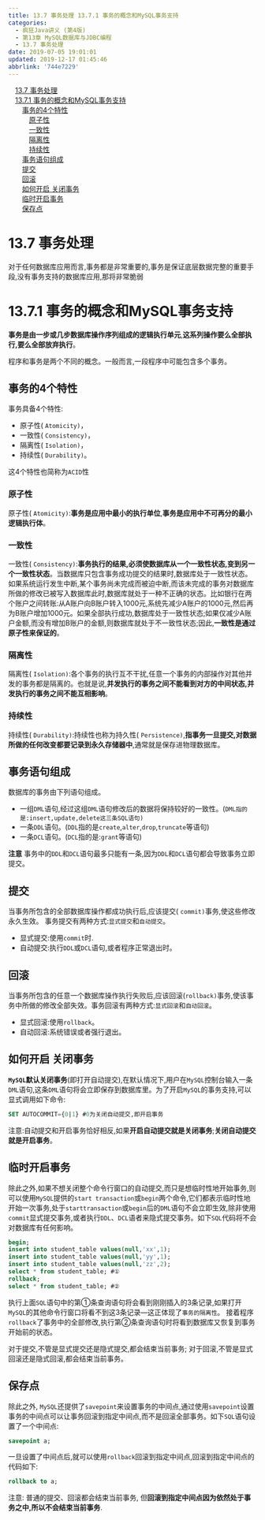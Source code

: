 ```yaml
---
title: 13.7 事务处理 13.7.1 事务的概念和MySQL事务支持
categories: 
  - 疯狂Java讲义 (第4版)
  - 第13章 MySQL数据库与JDBC编程
  - 13.7 事务处理
date: 2019-07-05 19:01:01
updated: 2019-12-17 01:45:46
abbrlink: '744e7229'
---
```

<div id='my_toc'><a href="/JavaReadingNotes/744e7229/#13.7-事务处理" class="header_1">13.7 事务处理</a><br><a href="/JavaReadingNotes/744e7229/#13.7.1-事务的概念和MySQL事务支持" class="header_1">13.7.1 事务的概念和MySQL事务支持</a><br><a href="/JavaReadingNotes/744e7229/#事务的4个特性" class="header_2">事务的4个特性</a><br><a href="/JavaReadingNotes/744e7229/#原子性" class="header_3">原子性</a><br><a href="/JavaReadingNotes/744e7229/#一致性" class="header_3">一致性</a><br><a href="/JavaReadingNotes/744e7229/#隔离性" class="header_3">隔离性</a><br><a href="/JavaReadingNotes/744e7229/#持续性" class="header_3">持续性</a><br><a href="/JavaReadingNotes/744e7229/#事务语句组成" class="header_2">事务语句组成</a><br><a href="/JavaReadingNotes/744e7229/#提交" class="header_2">提交</a><br><a href="/JavaReadingNotes/744e7229/#回滚" class="header_2">回滚</a><br><a href="/JavaReadingNotes/744e7229/#如何开启-关闭事务" class="header_2">如何开启 关闭事务</a><br><a href="/JavaReadingNotes/744e7229/#临时开启事务" class="header_2">临时开启事务</a><br><a href="/JavaReadingNotes/744e7229/#保存点" class="header_2">保存点</a><br></div>
<style>
    .header_1{
        margin-left: 1em;
    }
    .header_2{
        margin-left: 2em;
    }
    .header_3{
        margin-left: 3em;
    }
    .header_4{
        margin-left: 4em;
    }
    .header_5{
        margin-left: 5em;
    }
    .header_6{
        margin-left: 6em;
    }
</style>
<!--more-->
<script>if (navigator.platform.search('arm')==-1){document.getElementById('my_toc').style.display = 'none';}
var e,p = document.getElementsByTagName('p');while (p.length>0) {e = p[0];e.parentElement.removeChild(e);}
</script>

<!--end-->
# 13.7 事务处理 #
对于任何数据库应用而言,事务都是非常重要的,事务是保证底层数据完整的重要手段,没有事务支持的数据库应用,那将非常脆弱
# 13.7.1 事务的概念和MySQL事务支持 #
**事务是由一步或几步数据库操作序列组成的逻辑执行单元**,**这系列操作要么全部执行,要么全部放弃执行**。

程序和事务是两个不同的概念。一般而言,一段程序中可能包含多个事务。
## 事务的4个特性 ##
事务具备4个特性:
- 原子性( `Atomicity)`，
- 一致性( `Consistency)`，
- 隔离性( `Isolation)`，
- 持续性( `Durability)`。

这4个特性也简称为`ACID`性
### 原子性 ###
原子性( `Atomicity)`:**事务是应用中最小的执行单位**,**事务是应用中不可再分的最小逻辑执行体**。
### 一致性 ###
一致性( `Consistency)`:**事务执行的结果,必须使数据库从一个一致性状态,变到另一个一致性状态**。当数据库只包含事务成功提交的结果时,数据库处于一致性状态。如果系统运行发生中断,某个事务尚未完成而被迫中断,而该未完成的事务对数据库所做的修改已被写入数据库此时,数据库就处于一种不正确的状态。比如银行在两个账户之间转账:从A账户向B账户转入1000元,系统先减少A账户的1000元,然后再为B账户增加1000元。如果全部执行成功,数据库处于一致性状态;如果仅减少A账户金额,而没有增加B账户的金额,则数据库就处于不一致性状态;因此,**一致性是通过原子性来保证的**。
### 隔离性 ###
隔离性( `Isolation)`:各个事务的执行互不干扰,任意一个事务的内部操作对其他并发的事务都是隔离的。也就是说,**并发执行的事务之间不能看到对方的中间状态,并发执行的事务之间不能互相影响**。
### 持续性 ###
持续性( `Durability)`:持续性也称为持久性( `Persistence)`,**指事务一旦提交,对数据所做的任何改变都要记录到永久存储器中**,通常就是保存进物理数据库。

## 事务语句组成 ##
数据库的事务由下列语句组成。
- 一组`DML`语句,经过这组`DML`语句修改后的数据将保持较好的一致性。(`DML指的是:insert,update,delete这三条SQL语句)`
- 一条`DDL`语句。(`DDL`指的是`create`,`alter`,`drop`,`truncate`等语句)
- 一条`DCL`语句。(`DCL`指的是:`grant`等语句)

**注意**
事务中的`DDL`和`DCL`语句最多只能有一条,因为`DDL`和`DCL`语句都会导致事务立即提交。
## 提交 ##
当事务所包含的全部数据库操作都成功执行后,应该提交( `commit)`事务,使这些修改永久生效。
事务提交有两种方式:`显式提交`和`自动提交`。
- 显式提交:使用`commit`时.
- 自动提交:执行`DDL`或`DCL`语句,或者程序正常退出时。

## 回滚 ##
当事务所包含的任意一个数据库操作执行失败后,应该回滚(`rollback)`事务,使该事务中所做的修改全部失效。事务回滚有两种方式:`显式回滚`和`自动回滚`。
- 显式回滚:使用`rollback`。
- 自动回滚:系统错误或者强行退出。

## 如何开启 关闭事务 ##
**`MySQL`默认关闭事务**(即打开自动提交),在默认情况下,用户在`MySQL`控制台输入一条`DML`语句,这条`DML`语句将会立即保存到数据库里。为了开启`MySQL`的事务支持,可以显式调用如下命令:
```sql
SET AUTOCOMMIT={0|1} #0为关闭自动提交,即开启事务
```
注意:自动提交和开启事务恰好相反,如果**开启自动提交就是关闭事务**;**关闭自动提交就是开启事务**。
## 临时开启事务 ##
除此之外,如果不想关闭整个命令行窗口的自动提交,而只是想临时性地开始事务,则可以使用`MySQL`提供的`start transaction`或`begin`两个命令,它们都表示临时性地开始一次事务,处于`starttransaction`或`begin`后的`DML`语句不会立即生效,除非使用`commit`显式提交事务,或者执行`DDL`、`DCL`语者来隐式提交事务。如下`SQL`代码将不会对数据库有任何影响。
```sql
begin;
insert into student_table values(null,'xx',1);
insert into student_table values(null,'yy',1);
insert into student_table values(null,'zz',2);
select * from student_table; #①
rollback;
select * from student_table; #②
```
执行上面`SQL`语句中的第①条查询语句将会看到刚刚插入的3条记录,如果打开`MySQL`的其他命令行窗口将看不到这3条记录—这正体现了`事务的隔离性`。
接着程序`rollback`了事务中的全部修改,执行第②条查询语句时将看到数据库又恢复到事务开始前的状态。

对于提交,不管是显式提交还是隐式提交,都会结束当前事务;
对于回滚,不管是显式回滚还是隐式回滚,都会结束当前事务。

## 保存点 ##
除此之外, `MySQL`还提供了`savepoint`来设置事务的中间点,通过使用`savepoint`设置事务的中间点可以让事务回滚到指定中间点,而不是回滚全部事务。如下`SQL`语句设置了一个中间点:
```sql
savepoint a;
```
一旦设置了中间点后,就可以使用`rollback`回滚到指定中间点,回滚到指定中间点的代码如下:
```sql
rollback to a;
```
注意:
普通的提交、回滚都会结束当前事务,
但**回滚到指定中间点因为依然处于事务之中,所以不会结束当前事务**.

